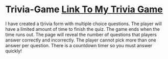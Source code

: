 # Trivia-Game [Link To My Trivia Game](https://jaswhitehead.github.io/Trivia-Game/)
 I have created a t)rivia form with multiple choice questions.  The player will have a limited amount of time to finish the quiz.   The game ends when the time runs out. The page will reveal the number of questions that players answer correctly and incorrectly. The player cannot pick more than one answer per question.  There is a countdown timer so you must answer quickly!
